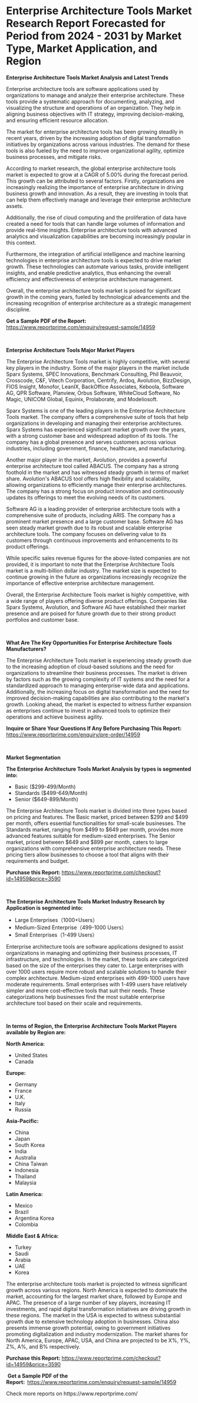 <p><h1>Enterprise Architecture Tools Market Research Report Forecasted for Period from 2024 -  2031 by Market Type, Market Application, and Region</h1></p><p><strong>Enterprise Architecture Tools Market Analysis and Latest Trends</strong></p>
<p><p>Enterprise architecture tools are software applications used by organizations to manage and analyze their enterprise architecture. These tools provide a systematic approach for documenting, analyzing, and visualizing the structure and operations of an organization. They help in aligning business objectives with IT strategy, improving decision-making, and ensuring efficient resource allocation.</p><p>The market for enterprise architecture tools has been growing steadily in recent years, driven by the increasing adoption of digital transformation initiatives by organizations across various industries. The demand for these tools is also fueled by the need to improve organizational agility, optimize business processes, and mitigate risks.</p><p>According to market research, the global enterprise architecture tools market is expected to grow at a CAGR of 5.00% during the forecast period. This growth can be attributed to several factors. Firstly, organizations are increasingly realizing the importance of enterprise architecture in driving business growth and innovation. As a result, they are investing in tools that can help them effectively manage and leverage their enterprise architecture assets.</p><p>Additionally, the rise of cloud computing and the proliferation of data have created a need for tools that can handle large volumes of information and provide real-time insights. Enterprise architecture tools with advanced analytics and visualization capabilities are becoming increasingly popular in this context.</p><p>Furthermore, the integration of artificial intelligence and machine learning technologies in enterprise architecture tools is expected to drive market growth. These technologies can automate various tasks, provide intelligent insights, and enable predictive analytics, thus enhancing the overall efficiency and effectiveness of enterprise architecture management.</p><p>Overall, the enterprise architecture tools market is poised for significant growth in the coming years, fueled by technological advancements and the increasing recognition of enterprise architecture as a strategic management discipline.</p></p>
<p><strong>Get a Sample PDF of the Report:&nbsp;</strong> <a href="https://www.reportprime.com/enquiry/request-sample/14959">https://www.reportprime.com/enquiry/request-sample/14959</a></p>
<p>&nbsp;</p>
<p><strong>Enterprise Architecture Tools Major Market Players</strong></p>
<p><p>The Enterprise Architecture Tools market is highly competitive, with several key players in the industry. Some of the major players in the market include Sparx Systems, SPEC Innovations, Benchmark Consulting, Phil Beauvoir, Crosscode, C&F, Vitech Corporation, Centrify, Ardoq, Avolution, BizzDesign, FIOS Insight, Monofor, LeanIX, BackOffice Associates, Keboola, Software AG, QPR Software, Planview, Orbus Software, WhiteCloud Software, No Magic, UNICOM Global, Equinix, Prolaborate, and Modeliosoft.</p><p>Sparx Systems is one of the leading players in the Enterprise Architecture Tools market. The company offers a comprehensive suite of tools that help organizations in developing and managing their enterprise architectures. Sparx Systems has experienced significant market growth over the years, with a strong customer base and widespread adoption of its tools. The company has a global presence and serves customers across various industries, including government, finance, healthcare, and manufacturing.</p><p>Another major player in the market, Avolution, provides a powerful enterprise architecture tool called ABACUS. The company has a strong foothold in the market and has witnessed steady growth in terms of market share. Avolution's ABACUS tool offers high flexibility and scalability, allowing organizations to efficiently manage their enterprise architectures. The company has a strong focus on product innovation and continuously updates its offerings to meet the evolving needs of its customers.</p><p>Software AG is a leading provider of enterprise architecture tools with a comprehensive suite of products, including ARIS. The company has a prominent market presence and a large customer base. Software AG has seen steady market growth due to its robust and scalable enterprise architecture tools. The company focuses on delivering value to its customers through continuous improvements and enhancements to its product offerings.</p><p>While specific sales revenue figures for the above-listed companies are not provided, it is important to note that the Enterprise Architecture Tools market is a multi-billion dollar industry. The market size is expected to continue growing in the future as organizations increasingly recognize the importance of effective enterprise architecture management.</p><p>Overall, the Enterprise Architecture Tools market is highly competitive, with a wide range of players offering diverse product offerings. Companies like Sparx Systems, Avolution, and Software AG have established their market presence and are poised for future growth due to their strong product portfolios and customer base.</p></p>
<p>&nbsp;</p>
<p><strong>What Are The Key Opportunities For Enterprise Architecture Tools Manufacturers?</strong></p>
<p><p>The Enterprise Architecture Tools market is experiencing steady growth due to the increasing adoption of cloud-based solutions and the need for organizations to streamline their business processes. The market is driven by factors such as the growing complexity of IT systems and the need for a standardized approach to managing enterprise-wide data and applications. Additionally, the increasing focus on digital transformation and the need for improved decision-making capabilities are also contributing to the market's growth. Looking ahead, the market is expected to witness further expansion as enterprises continue to invest in advanced tools to optimize their operations and achieve business agility.</p></p>
<p><strong>Inquire or Share Your Questions If Any Before Purchasing This Report:</strong> <a href="https://www.reportprime.com/enquiry/pre-order/14959">https://www.reportprime.com/enquiry/pre-order/14959</a></p>
<p>&nbsp;</p>
<p><strong>Market Segmentation</strong></p>
<p><strong>The Enterprise Architecture Tools Market Analysis by types is segmented into:</strong></p>
<p><ul><li>Basic ($299-499/Month)</li><li>Standards ($499-649/Month)</li><li>Senior ($649-899/Month)</li></ul></p>
<p><p>The Enterprise Architecture Tools market is divided into three types based on pricing and features. The Basic market, priced between $299 and $499 per month, offers essential functionalities for small-scale businesses. The Standards market, ranging from $499 to $649 per month, provides more advanced features suitable for medium-sized enterprises. The Senior market, priced between $649 and $899 per month, caters to large organizations with comprehensive enterprise architecture needs. These pricing tiers allow businesses to choose a tool that aligns with their requirements and budget.</p></p>
<p><strong>Purchase this Report:&nbsp;</strong><a href="https://www.reportprime.com/checkout?id=14959&price=3590">https://www.reportprime.com/checkout?id=14959&price=3590</a></p>
<p>&nbsp;</p>
<p><strong>The Enterprise Architecture Tools Market Industry Research by Application is segmented into:</strong></p>
<p><ul><li>Large Enterprises（1000+Users）</li><li>Medium-Sized Enterprise（499-1000 Users）</li><li>Small Enterprises（1-499 Users）</li></ul></p>
<p><p>Enterprise architecture tools are software applications designed to assist organizations in managing and optimizing their business processes, IT infrastructure, and technologies. In the market, these tools are categorized based on the size of the enterprises they cater to. Large enterprises with over 1000 users require more robust and scalable solutions to handle their complex architecture. Medium-sized enterprises with 499-1000 users have moderate requirements. Small enterprises with 1-499 users have relatively simpler and more cost-effective tools that suit their needs. These categorizations help businesses find the most suitable enterprise architecture tool based on their scale and requirements.</p></p>
<p>&nbsp;</p>
<p><strong>In terms of Region, the Enterprise Architecture Tools Market Players available by Region are:</strong></p>
<p>
    <p> <strong> North America: </strong>
        <ul>
            <li>United States</li>
            <li>Canada</li>
        </ul>
        </p> 
    <p> <strong> Europe: </strong>
        <ul>
            <li>Germany</li>
            <li>France</li>
            <li>U.K.</li>
            <li>Italy</li>
            <li>Russia</li>
        </ul>
        </p> 
    <p> <strong> Asia-Pacific: </strong>
        <ul>
            <li>China</li>
            <li>Japan</li>
            <li>South Korea</li>
            <li>India</li>
            <li>Australia</li>
            <li>China Taiwan</li>
            <li>Indonesia</li>
            <li>Thailand</li>
            <li>Malaysia</li>
        </ul>
        </p> 
    <p> <strong> Latin America: </strong>
        <ul>
            <li>Mexico</li>
            <li>Brazil</li>
            <li>Argentina Korea</li>
            <li>Colombia</li>
        </ul>
        </p> 
    <p> <strong> Middle East & Africa: </strong>
        <ul>
            <li>Turkey</li>
            <li>Saudi</li>
            <li>Arabia</li>
            <li>UAE</li>
            <li>Korea</li>
        </ul>
    </p>
    </p>
<p><p>The enterprise architecture tools market is projected to witness significant growth across various regions. North America is expected to dominate the market, accounting for the largest market share, followed by Europe and APAC. The presence of a large number of key players, increasing IT investments, and rapid digital transformation initiatives are driving growth in these regions. The market in the USA is expected to witness substantial growth due to extensive technology adoption in businesses. China also presents immense growth potential, owing to government initiatives promoting digitalization and industry modernization. The market shares for North America, Europe, APAC, USA, and China are projected to be X%, Y%, Z%, A%, and B% respectively.</p></p>
<p><strong>Purchase this Report: </strong><a href="https://www.reportprime.com/checkout?id=14959&price=3590">https://www.reportprime.com/checkout?id=14959&price=3590</a></p>
<p>&nbsp;<strong>Get a Sample PDF of the Report:&nbsp;&nbsp;</strong><a href="https://www.reportprime.com/enquiry/request-sample/14959">https://www.reportprime.com/enquiry/request-sample/14959</a></p>
<p><strong></strong></p>
<p>Check more reports on https://www.reportprime.com/</p>